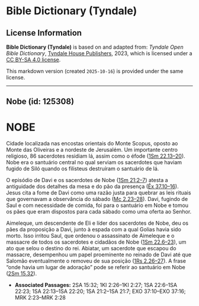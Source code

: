 # Bible Dictionary (Tyndale)

## License Information

**Bible Dictionary (Tyndale)** is based on and adapted from: _Tyndale Open Bible Dictionary_, [Tyndale House Publishers](https://tyndaleopenresources.com/), 2023, which is licensed under a [CC BY-SA 4.0 license](https://creativecommons.org/licenses/by-sa/4.0/legalcode.en).

This markdown version (created `2025-10-16`) is provided under the same license.



--------------------------------

## Nobe (id: 125308)

NOBE
====

Cidade localizada nas encostas orientais do Monte Scopus, oposto ao Monte das Oliveiras e a nordeste de Jerusalém. Um importante centro religioso, 86 sacerdotes residiam lá, assim como o éfode ([1Sm 22\.13–20](https://ref.ly/1Sam22:13-1Sam22:20)). Nobe era o santuário central no qual serviam os sacerdotes que haviam fugido de Siló quando os filisteus destruíram o santuário de lá.

O episódio de Davi e os sacerdotes de Nobe ([1Sm 21:2–7](https://ref.ly/1Sam21:2-1Sam21:7)) atesta a antiguidade dos detalhes da mesa e do pão da presença ([Êx 37\.10–16](https://ref.ly/Exod37:10-Exod37:16)). Jesus cita a fome de Davi como uma razão justa para quebrar as leis rituais que governavam a observância do sábado ([Mc 2\.23–28](https://ref.ly/Mark2:23-Mark2:28)). Davi, fugindo de Saul e com necessidade de comida, foi para o santuário em Nobe e tomou os pães que eram dispostos para cada sábado como uma oferta ao Senhor.

Aimeleque, um descendente de Eli e líder dos sacerdotes de Nobe, deu os pães da proposição a Davi, junto à espada com a qual Golias havia sido morto. Isso irritou Saul, que ordenou o assassinato de Aimeleque e o massacre de todos os sacerdotes e cidadãos de Nobe ([1Sm 22\.6–23](https://ref.ly/1Sam22:6-1Sam22:23)), um ato que selou o destino do rei. Abiatar, um sacerdote que escapou do massacre, desempenhou um papel proeminente no reinado de Davi até que Salomão eventualmente o removeu de sua posição ([1Rs 2\.26–27](https://ref.ly/1Kgs2:26-1Kgs2:27)). A frase “onde havia um lugar de adoração” pode se referir ao santuário em Nobe ([2Sm 15\.32](https://ref.ly/2Sam15:32)).

* **Associated Passages:** 2SA 15:32; 1KI 2:26–1KI 2:27; 1SA 22:6–1SA 22:23; 1SA 22:13–1SA 22:20; 1SA 21:2–1SA 21:7; EXO 37:10–EXO 37:16; MRK 2:23–MRK 2:28

